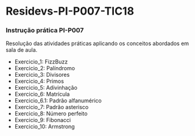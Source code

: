 # Residevs-PI-P007-TIC18

### Instrução prática PI-P007

Resolução das atividades práticas aplicando os conceitos abordados em sala de aula.

* Exercicio_1: FizzBuzz
* Exercicio_2: Palíndromo 
* Exercicio_3: Divisores 
* Exercicio_4: Primos 
* Exercicio_5: Adivinhação 
* Exercicio_6: Matrícula 
* Exercicio_6.1: Padrão alfanumérico 
* Exercicio_7: Padrão asterisco 
* Exercicio_8: Número perfeito 
* Exercicio_9: Fibonacci 
* Exercicio_10: Armstrong 
